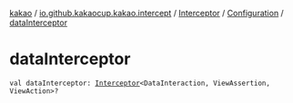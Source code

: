 [kakao](../../../index.md) / [io.github.kakaocup.kakao.intercept](../../index.md) / [Interceptor](../index.md) / [Configuration](index.md) / [dataInterceptor](./data-interceptor.md)

# dataInterceptor

`val dataInterceptor: `[`Interceptor`](../index.md)`<DataInteraction, ViewAssertion, ViewAction>?`